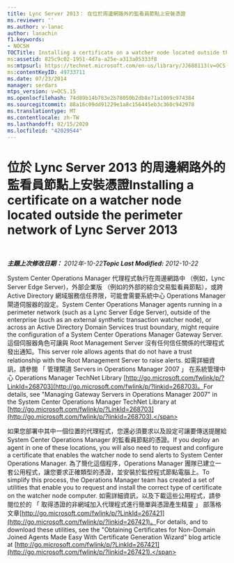 ```yaml
---
title: Lync Server 2013： 在位於周邊網路外的監看員節點上安裝憑證
ms.reviewer: ''
ms.author: v-lanac
author: lanachin
f1.keywords:
- NOCSH
TOCTitle: Installing a certificate on a watcher node located outside the perimeter network
ms:assetid: 825c9c02-1951-4d7a-a25e-a313a85333f8
ms:mtpsurl: https://technet.microsoft.com/en-us/library/JJ688113(v=OCS.15)
ms:contentKeyID: 49733711
ms.date: 07/23/2014
manager: serdars
mtps_version: v=OCS.15
ms.openlocfilehash: 74d89b14b783e2b78050b2db8e71a1009c974384
ms.sourcegitcommit: 88a16c09dd91229e1a8c156445eb3c360c942978
ms.translationtype: MT
ms.contentlocale: zh-TW
ms.lasthandoff: 02/15/2020
ms.locfileid: "42029544"
---
```

<div data-xmlns="http://www.w3.org/1999/xhtml">

<div class="topic" data-xmlns="http://www.w3.org/1999/xhtml" data-msxsl="urn:schemas-microsoft-com:xslt" data-cs="http://msdn.microsoft.com/">

<div data-asp="http://msdn2.microsoft.com/asp">

# <a name="installing-a-certificate-on-a-watcher-node-located-outside-the-perimeter-network-of-lync-server-2013"></a><span data-ttu-id="6392b-102">位於 Lync Server 2013 的周邊網路外的監看員節點上安裝憑證</span><span class="sxs-lookup"><span data-stu-id="6392b-102">Installing a certificate on a watcher node located outside the perimeter network of Lync Server 2013</span></span>

</div>

<div id="mainSection">

<div id="mainBody">

<span> </span>

<span data-ttu-id="6392b-103">_**主題上次修改日期：** 2012年-10-22_</span><span class="sxs-lookup"><span data-stu-id="6392b-103">_**Topic Last Modified:** 2012-10-22_</span></span>

<span data-ttu-id="6392b-104">System Center Operations Manager 代理程式執行在周邊網路中 （例如，Lync Server Edge Server)，外部企業版 （例如的外部的綜合交易監看員節點），或跨 Active Directory 網域服務信任界限，可能會需要系統中心 Operations Manager 閘道伺服器的設定。</span><span class="sxs-lookup"><span data-stu-id="6392b-104">System Center Operations Manager agents running in a perimeter network (such as a Lync Server Edge Server), outside of the enterprise (such as an external synthetic transaction watcher node), or across an Active Directory Domain Services trust boundary, might require the configuration of a System Center Operations Manager Gateway Server.</span></span> <span data-ttu-id="6392b-105">這個伺服器角色可讓與 Root Management Server 沒有任何信任關係的代理程式發出通知。</span><span class="sxs-lookup"><span data-stu-id="6392b-105">This server role allows agents that do not have a trust relationship with the Root Management Server to raise alerts.</span></span> <span data-ttu-id="6392b-106">如需詳細資訊，請參閱 「 管理閘道 Servers in Operations Manager 2007 」 在系統管理中心 Operations Manager TechNet Library [http://go.microsoft.com/fwlink/p/?LinkId=268703](http://go.microsoft.com/fwlink/p/?linkid=268703)。</span><span class="sxs-lookup"><span data-stu-id="6392b-106">For details, see "Managing Gateway Servers in Operations Manager 2007" in the System Center Operations Manager TechNet Library at [http://go.microsoft.com/fwlink/p/?LinkId=268703](http://go.microsoft.com/fwlink/p/?linkid=268703).</span></span>

<span data-ttu-id="6392b-107">如果您部署中其中一個位置的代理程式，您還必須要求以及設定可讓要傳送提醒給 System Center Operations Manager 的監看員節點的憑證。</span><span class="sxs-lookup"><span data-stu-id="6392b-107">If you deploy an agent in one of these locations, you will also need to request and configure a certificate that enables the watcher node to send alerts to System Center Operations Manager.</span></span> <span data-ttu-id="6392b-108">為了簡化這個程序，Operations Manager 團隊已建立一套公用程式，讓您要求正確類型的憑證，並安裝於監控程式節點電腦上。</span><span class="sxs-lookup"><span data-stu-id="6392b-108">To simplify this process, the Operations Manager team has created a set of utilities that enable you to request and install the correct type of certificate on the watcher node computer.</span></span> <span data-ttu-id="6392b-109">如需詳細資訊，以及下載這些公用程式，請參閱位於的 「 取得憑證的非網域加入代理程式進行簡單與憑證產生精靈 」 部落格文章[http://go.microsoft.com/fwlink/p/?LinkId=267421](http://go.microsoft.com/fwlink/p/?linkid=267421)。</span><span class="sxs-lookup"><span data-stu-id="6392b-109">For details, and to download these utilities, see the "Obtaining Certificates for Non-Domain Joined Agents Made Easy With Certificate Generation Wizard" blog article at [http://go.microsoft.com/fwlink/p/?LinkId=267421](http://go.microsoft.com/fwlink/p/?linkid=267421).</span></span>

</div>

<span> </span>

</div>

</div>

</div>


